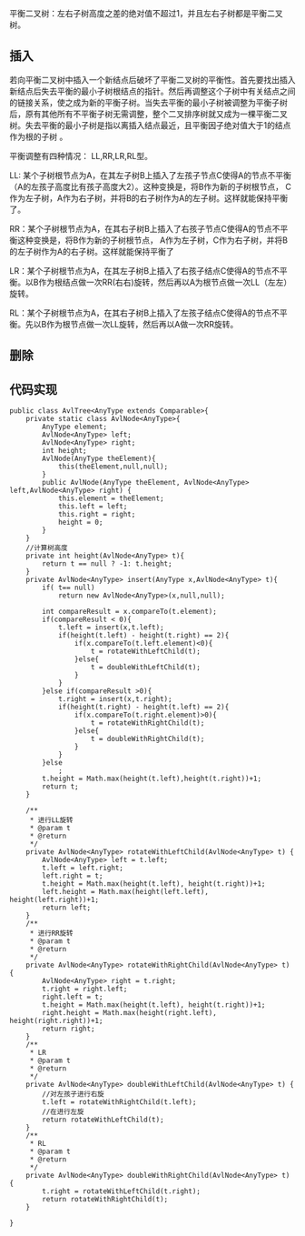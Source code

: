 
平衡二叉树：左右子树高度之差的绝对值不超过1，并且左右子树都是平衡二叉树。

## 插入
若向平衡二叉树中插入一个新结点后破坏了平衡二叉树的平衡性。首先要找出插入新结点后失去平衡的最小子树根结点的指针。然后再调整这个子树中有关结点之间的链接关系，使之成为新的平衡子树。当失去平衡的最小子树被调整为平衡子树后，原有其他所有不平衡子树无需调整，整个二叉排序树就又成为一棵平衡二叉树。失去平衡的最小子树是指以离插入结点最近，且平衡因子绝对值大于1的结点作为根的子树 。


平衡调整有四种情况： LL,RR,LR,RL型。
	
LL: 某个子树根节点为A，在其左子树B上插入了左孩子节点C使得A的节点不平衡（A的左孩子高度比有孩子高度大2）。这种变换是，将B作为新的子树根节点， C作为左子树，A作为右子树，并将B的右子树作为A的左子树。这样就能保持平衡了。

RR：某个子树根节点为A，在其右子树B上插入了右孩子节点C使得A的节点不平衡这种变换是，将B作为新的子树根节点， A作为左子树，C作为右子树，并将B的左子树作为A的右子树。这样就能保持平衡了

LR：某个子树根节点为A，在其左子树B上插入了右孩子结点C使得A的节点不平衡。以B作为根结点做一次RR(右右)旋转，然后再以A为根节点做一次LL（左左）旋转。

RL：某个子树根节点为A，在其右子树B上插入了左孩子结点C使得A的节点不平衡。先以B作为根节点做一次LL旋转，然后再以A做一次RR旋转。

## 删除



## 代码实现

	public class AvlTree<AnyType extends Comparable>{
	    private static class AvlNode<AnyType>{
	    	AnyType element;
	    	AvlNode<AnyType> left;
	    	AvlNode<AnyType> right;
	    	int height;
	    	AvlNode(AnyType theElement){
	    		this(theElement,null,null);
	    	}
	    	public AvlNode(AnyType theElement, AvlNode<AnyType> left,AvlNode<AnyType> right) {
	    		this.element = theElement;
	    		this.left = left;
	    		this.right = right;
	    		height = 0;
	    	}
	    }
	    //计算树高度
	    private int height(AvlNode<AnyType> t){
	    	return t == null ? -1: t.height;
	    }
	    private AvlNode<AnyType> insert(AnyType x,AvlNode<AnyType> t){
	    	if( t== null)
	    		return new AvlNode<AnyType>(x,null,null);
	    	
	    	int compareResult = x.compareTo(t.element);
	    	if(compareResult < 0){
	    		t.left = insert(x,t.left);
	    		if(height(t.left) - height(t.right) == 2){
	    			if(x.compareTo(t.left.element)<0){
	    				t = rotateWithLeftChild(t);
	    			}else{
	    				t = doubleWithLeftChild(t);
	    			}
	    		}
	    	}else if(compareResult >0){
	    		t.right = insert(x,t.right);
	    		if(height(t.right) - height(t.left) == 2){
	    			if(x.compareTo(t.right.element)>0){
	    				t = rotateWithRightChild(t);
	    			}else{
	    				t = doubleWithRightChild(t);
	    			}
	    		}
	    	}else
	    		;
	    	t.height = Math.max(height(t.left),height(t.right))+1;
	    	return t;
	    }
	    
	    /**
	     * 进行LL旋转
	     * @param t
	     * @return
	     */
	    private AvlNode<AnyType> rotateWithLeftChild(AvlNode<AnyType> t) {
	    	AvlNode<AnyType> left = t.left;
	    	t.left = left.right;
	    	left.right = t;
	    	t.height = Math.max(height(t.left), height(t.right))+1;
	    	left.height = Math.max(height(left.left), height(left.right))+1;		
	    	return left;
	    }
	    /**
	     * 进行RR旋转
	     * @param t
	     * @return
	     */
	    private AvlNode<AnyType> rotateWithRightChild(AvlNode<AnyType> t) {
	    	AvlNode<AnyType> right = t.right;
	    	t.right = right.left;
	    	right.left = t;
	    	t.height = Math.max(height(t.left), height(t.right))+1;
	    	right.height = Math.max(height(right.left), height(right.right))+1;		
	    	return right;
	    }
	    /**
	     * LR
	     * @param t
	     * @return
	     */
	    private AvlNode<AnyType> doubleWithLeftChild(AvlNode<AnyType> t) {
	    	//对左孩子进行右旋
	    	t.left = rotateWithRightChild(t.left);		
	    	//在进行左旋
	    	return rotateWithLeftChild(t);
	    }
	    /**
	     * RL
	     * @param t
	     * @return
	     */
	    private AvlNode<AnyType> doubleWithRightChild(AvlNode<AnyType> t) {
	    	t.right = rotateWithLeftChild(t.right);
	    	return rotateWithRightChild(t);
	    }
	    
	}
